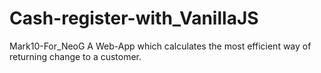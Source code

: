 # Cash-register-with_VanillaJS
 Mark10-For_NeoG
A Web-App which calculates the most efficient way of returning change to a customer.
